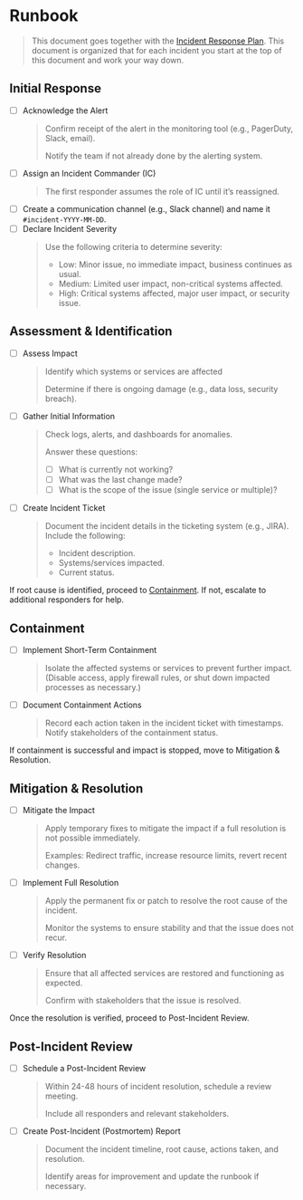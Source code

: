 # Runbook

> This document goes together with the [Incident Response Plan](incident-response/Incident-Response-Plan.md). This document is organized that for each incident you start at the top of this document and work your way down.

## Initial Response

- [ ] Acknowledge the Alert
  > Confirm receipt of the alert in the monitoring tool (e.g., PagerDuty, Slack, email).
  >
  > Notify the team if not already done by the alerting system.
- [ ] Assign an Incident Commander (IC)
  > The first responder assumes the role of IC until it’s reassigned.
- [ ] Create a communication channel (e.g., Slack channel) and name it `#incident-YYYY-MM-DD`.
- [ ] Declare Incident Severity
  > Use the following criteria to determine severity:
  > - Low: Minor issue, no immediate impact, business continues as usual.
  > - Medium: Limited user impact, non-critical systems affected.
  > - High: Critical systems affected, major user impact, or security issue.

## Assessment & Identification

- [ ] Assess Impact
  > Identify which systems or services are affected
  >
  > Determine if there is ongoing damage (e.g., data loss, security breach).

- [ ] Gather Initial Information
  > Check logs, alerts, and dashboards for anomalies.
  >
  > Answer these questions:
  > - [ ] What is currently not working?
  > - [ ] What was the last change made?
  > - [ ] What is the scope of the issue (single service or multiple)?

- [ ] Create Incident Ticket
  > Document the incident details in the ticketing system (e.g., JIRA). Include the following:
  > - Incident description.
  > - Systems/services impacted.
  > - Current status.

If root cause is identified, proceed to [Containment](#containment). If not, escalate to additional responders for help.

## Containment

- [ ] Implement Short-Term Containment
  > Isolate the affected systems or services to prevent further impact. (Disable access, apply firewall rules, or shut down impacted processes as necessary.)
- [ ] Document Containment Actions
  > Record each action taken in the incident ticket with timestamps.
Notify stakeholders of the containment status.

If containment is successful and impact is stopped, move to Mitigation & Resolution.

## Mitigation & Resolution

- [ ] Mitigate the Impact
  > Apply temporary fixes to mitigate the impact if a full resolution is not possible immediately.
  >
  > Examples: Redirect traffic, increase resource limits, revert recent changes.

- [ ] Implement Full Resolution
  > Apply the permanent fix or patch to resolve the root cause of the incident.
  >
  > Monitor the systems to ensure stability and that the issue does not recur.

- [ ] Verify Resolution
  > Ensure that all affected services are restored and functioning as expected.
  >
  > Confirm with stakeholders that the issue is resolved.

Once the resolution is verified, proceed to Post-Incident Review.

## Post-Incident Review

- [ ] Schedule a Post-Incident Review

  > Within 24-48 hours of incident resolution, schedule a review meeting.
  >
  > Include all responders and relevant stakeholders.

- [ ] Create Post-Incident (Postmortem) Report

  > Document the incident timeline, root cause, actions taken, and resolution.
  >
  > Identify areas for improvement and update the runbook if necessary.
